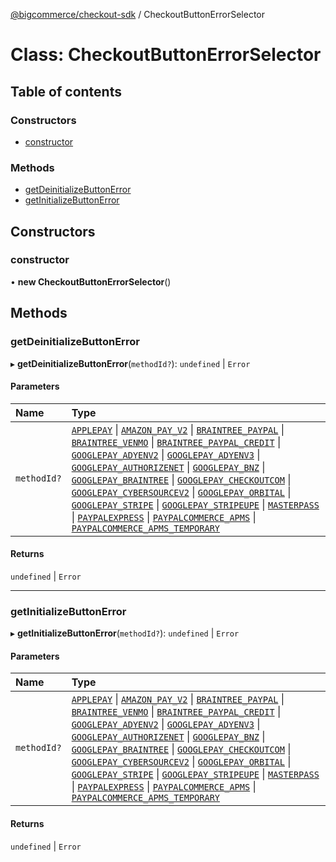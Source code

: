 [@bigcommerce/checkout-sdk](../README.md) / CheckoutButtonErrorSelector

# Class: CheckoutButtonErrorSelector

## Table of contents

### Constructors

- [constructor](CheckoutButtonErrorSelector.md#constructor)

### Methods

- [getDeinitializeButtonError](CheckoutButtonErrorSelector.md#getdeinitializebuttonerror)
- [getInitializeButtonError](CheckoutButtonErrorSelector.md#getinitializebuttonerror)

## Constructors

### constructor

• **new CheckoutButtonErrorSelector**()

## Methods

### getDeinitializeButtonError

▸ **getDeinitializeButtonError**(`methodId?`): `undefined` \| `Error`

#### Parameters

| Name | Type |
| :------ | :------ |
| `methodId?` | [`APPLEPAY`](../enums/CheckoutButtonMethodType.md#applepay) \| [`AMAZON_PAY_V2`](../enums/CheckoutButtonMethodType.md#amazon_pay_v2) \| [`BRAINTREE_PAYPAL`](../enums/CheckoutButtonMethodType.md#braintree_paypal) \| [`BRAINTREE_VENMO`](../enums/CheckoutButtonMethodType.md#braintree_venmo) \| [`BRAINTREE_PAYPAL_CREDIT`](../enums/CheckoutButtonMethodType.md#braintree_paypal_credit) \| [`GOOGLEPAY_ADYENV2`](../enums/CheckoutButtonMethodType.md#googlepay_adyenv2) \| [`GOOGLEPAY_ADYENV3`](../enums/CheckoutButtonMethodType.md#googlepay_adyenv3) \| [`GOOGLEPAY_AUTHORIZENET`](../enums/CheckoutButtonMethodType.md#googlepay_authorizenet) \| [`GOOGLEPAY_BNZ`](../enums/CheckoutButtonMethodType.md#googlepay_bnz) \| [`GOOGLEPAY_BRAINTREE`](../enums/CheckoutButtonMethodType.md#googlepay_braintree) \| [`GOOGLEPAY_CHECKOUTCOM`](../enums/CheckoutButtonMethodType.md#googlepay_checkoutcom) \| [`GOOGLEPAY_CYBERSOURCEV2`](../enums/CheckoutButtonMethodType.md#googlepay_cybersourcev2) \| [`GOOGLEPAY_ORBITAL`](../enums/CheckoutButtonMethodType.md#googlepay_orbital) \| [`GOOGLEPAY_STRIPE`](../enums/CheckoutButtonMethodType.md#googlepay_stripe) \| [`GOOGLEPAY_STRIPEUPE`](../enums/CheckoutButtonMethodType.md#googlepay_stripeupe) \| [`MASTERPASS`](../enums/CheckoutButtonMethodType.md#masterpass) \| [`PAYPALEXPRESS`](../enums/CheckoutButtonMethodType.md#paypalexpress) \| [`PAYPALCOMMERCE_APMS`](../enums/CheckoutButtonMethodType.md#paypalcommerce_apms) \| [`PAYPALCOMMERCE_APMS_TEMPORARY`](../enums/CheckoutButtonMethodType.md#paypalcommerce_apms_temporary) |

#### Returns

`undefined` \| `Error`

___

### getInitializeButtonError

▸ **getInitializeButtonError**(`methodId?`): `undefined` \| `Error`

#### Parameters

| Name | Type |
| :------ | :------ |
| `methodId?` | [`APPLEPAY`](../enums/CheckoutButtonMethodType.md#applepay) \| [`AMAZON_PAY_V2`](../enums/CheckoutButtonMethodType.md#amazon_pay_v2) \| [`BRAINTREE_PAYPAL`](../enums/CheckoutButtonMethodType.md#braintree_paypal) \| [`BRAINTREE_VENMO`](../enums/CheckoutButtonMethodType.md#braintree_venmo) \| [`BRAINTREE_PAYPAL_CREDIT`](../enums/CheckoutButtonMethodType.md#braintree_paypal_credit) \| [`GOOGLEPAY_ADYENV2`](../enums/CheckoutButtonMethodType.md#googlepay_adyenv2) \| [`GOOGLEPAY_ADYENV3`](../enums/CheckoutButtonMethodType.md#googlepay_adyenv3) \| [`GOOGLEPAY_AUTHORIZENET`](../enums/CheckoutButtonMethodType.md#googlepay_authorizenet) \| [`GOOGLEPAY_BNZ`](../enums/CheckoutButtonMethodType.md#googlepay_bnz) \| [`GOOGLEPAY_BRAINTREE`](../enums/CheckoutButtonMethodType.md#googlepay_braintree) \| [`GOOGLEPAY_CHECKOUTCOM`](../enums/CheckoutButtonMethodType.md#googlepay_checkoutcom) \| [`GOOGLEPAY_CYBERSOURCEV2`](../enums/CheckoutButtonMethodType.md#googlepay_cybersourcev2) \| [`GOOGLEPAY_ORBITAL`](../enums/CheckoutButtonMethodType.md#googlepay_orbital) \| [`GOOGLEPAY_STRIPE`](../enums/CheckoutButtonMethodType.md#googlepay_stripe) \| [`GOOGLEPAY_STRIPEUPE`](../enums/CheckoutButtonMethodType.md#googlepay_stripeupe) \| [`MASTERPASS`](../enums/CheckoutButtonMethodType.md#masterpass) \| [`PAYPALEXPRESS`](../enums/CheckoutButtonMethodType.md#paypalexpress) \| [`PAYPALCOMMERCE_APMS`](../enums/CheckoutButtonMethodType.md#paypalcommerce_apms) \| [`PAYPALCOMMERCE_APMS_TEMPORARY`](../enums/CheckoutButtonMethodType.md#paypalcommerce_apms_temporary) |

#### Returns

`undefined` \| `Error`
